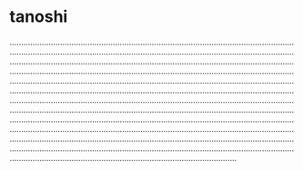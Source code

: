 # tanoshi
...................................................................................................................................................................................................................................................................................................................................................................................................................................................................................................................................................................................................................................................................................................................................................................................................................................................................................................................................................................................................................................................................................................................................................................................................................................................................................................................................................................................................................................................................................................................................................................................................................................................